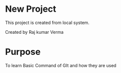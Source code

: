 # New Project
This project is created from local system.

Created by Raj kumar Verma

# Purpose

To learn Basic Command of GIt and how they are used
